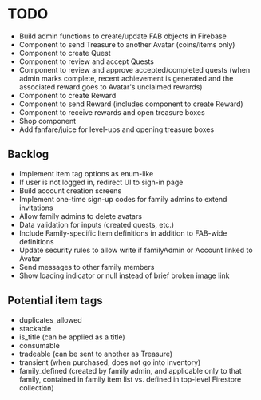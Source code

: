 # TODO

- Build admin functions to create/update FAB objects in Firebase
- Component to send Treasure to another Avatar (coins/items only)
- Component to create Quest
- Component to review and accept Quests
- Component to review and approve accepted/completed quests (when admin marks complete, recent achievement is generated and the associated reward goes to Avatar's unclaimed rewards)
- Component to create Reward
- Component to send Reward (includes component to create Reward)
- Component to receive rewards and open treasure boxes
- Shop component
- Add fanfare/juice for level-ups and opening treasure boxes

## Backlog

- Implement item tag options as enum-like
- If user is not logged in, redirect UI to sign-in page
- Build account creation screens
- Implement one-time sign-up codes for family admins to extend invitations
- Allow family admins to delete avatars
- Data validation for inputs (created quests, etc.)
- Include Family-specific Item definitions in addition to FAB-wide definitions
- Update security rules to allow write if familyAdmin or Account linked to Avatar
- Send messages to other family members
- Show loading indicator or null instead of brief broken image link

## Potential item tags

- duplicates_allowed
- stackable
- is_title (can be applied as a title)
- consumable
- tradeable (can be sent to another as Treasure)
- transient (when purchased, does not go into inventory)
- family_defined (created by family admin, and applicable only to that family, contained in family item list vs. defined in top-level Firestore collection)
